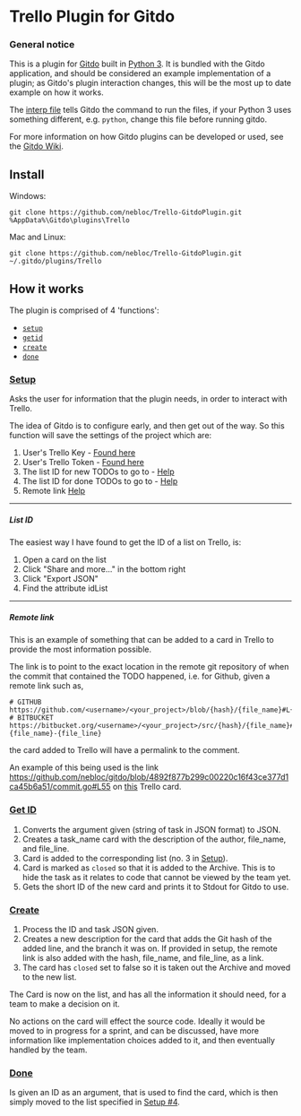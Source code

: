 # Trello Plugin for Gitdo
### General notice
This is a plugin for [Gitdo](https://github.com/nebloc/Gitdo) built in [Python 3](https://www.python.org/downloads/release/latest). It is bundled with the Gitdo application, and should be considered an example implementation of a plugin; as Gitdo's plugin interaction changes, this will be the most up to date example on how it works.

The [interp file](https://github.com/nebloc/Trello-GitdoPlugin/blob/master/interp) tells Gitdo the command to run the files, if your Python 3 uses something different, e.g. `python`, change this file before running gitdo.

For more information on how Gitdo plugins can be developed or used, see the [Gitdo Wiki](https://github.com/nebloc/Gitdo/wiki/Plugins).

## Install
Windows:
```
git clone https://github.com/nebloc/Trello-GitdoPlugin.git %AppData%\Gitdo\plugins\Trello
```
Mac and Linux:
```
git clone https://github.com/nebloc/Trello-GitdoPlugin.git ~/.gitdo/plugins/Trello
```

## How it works
The plugin is comprised of 4 'functions':
* [`setup`](#setup)
* [`getid`](#get-id)
* [`create`](#create)
* [`done`](#done)

### [Setup](setup)
Asks the user for information that the plugin needs, in order to interact with Trello.

The idea of Gitdo is to configure early, and then get out of the way. So this function will save the settings of the project which are:
1. User's Trello Key - [Found here][trello]
1. User's Trello Token - [Found here][trello]
1. The list ID for new TODOs to go to - [Help](#list-id)
1. The list ID for done TODOs to go to - [Help](#list-id)
1. Remote link [Help](#remote-link)
---
##### List ID
The easiest way I have found to get the ID of a list on Trello, is:
1. Open a card on the list
1. Click "Share and more..." in the bottom right
1. Click "Export JSON"
1. Find the attribute idList

---
##### Remote link
This is an example of something that can be added to a card in Trello to provide the most information possible.

The link is to point to the exact location in the remote git repository of when the commit that contained the TODO happened, i.e. for Github, given a remote link such as,
```
# GITHUB
https://github.com/<username>/<your_project>/blob/{hash}/{file_name}#L{file_line}
# BITBUCKET
https://bitbucket.org/<username>/<your_project>/src/{hash}/{file_name}#{file_name}-{file_line}
```
the card added to Trello will have a permalink to the comment.

An example of this being used is the link https://github.com/nebloc/gitdo/blob/4892f877b299c00220c16f43ce377d1ca45b6a51/commit.go#L55 on [this](https://trello.com/c/G8F6PYby) Trello card.

### [Get ID](getid)
1. Converts the argument given (string of task in JSON format) to JSON.
1. Creates a task_name card with the description of the author, file_name, and file_line.
1. Card is added to the corresponding list (no. 3 in [Setup](#setup)).
1. Card is marked as `closed` so that it is added to the Archive. This is to hide the task as it relates to code that cannot be viewed by the team yet.
1. Gets the short ID of the new card and prints it to Stdout for Gitdo to use.

### [Create](create)
1. Process the ID and task JSON given.
1. Creates a new description for the card that adds the Git hash of the added line, and the branch it was on. If provided in setup, the remote link is also added with the hash, file_name, and file_line, as a link.
1. The card has `closed` set to false so it is taken out the Archive and moved to the new list.

The Card is now on the list, and has all the information it should need, for a team to make a decision on it.

No actions on the card will effect the source code. Ideally it would be moved to in progress for a sprint, and can be discussed, have more information like implementation choices added to it, and then eventually handled by the team.



### [Done](done)
Is given an ID as an argument, that is used to find the card, which is then simply moved to the list specified in [Setup #4](#setup).

[trello]: https://trello.com/app-key
